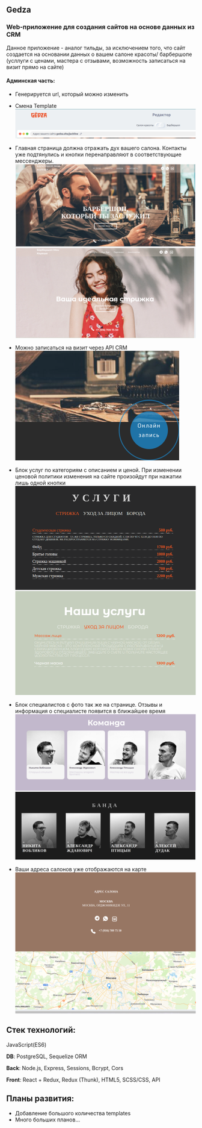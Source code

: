 ## Gedza
### Web-приложение для создания сайтов на основе данных из CRM

Данное приложение - аналог тильды, за исключением того, что сайт создается на основании данных о вашем салоне красоты/ барбершопе (усллуги с ценами, мастера с отзывами, возможность записаться на визит прямо на сайте)

#### Админская часть:
- Генерируется url, который можно изменить
- Смена Template
![](/readme/generate_url.png)

- Главная страница должна отражать дух вашего салона. Контакты уже подтянулись и кнопки перенаправляют в соответствующие мессенджеры.
![](/readme/Main_page1.png)
![](/readme/Main_page2.png)

- Можно записаться на визит через API CRM <br>
![](/readme/online_entry.png)

- Блок услуг по категориям с описанием и ценой. При изменении ценовой политики изменения на сайте произойдут при нажатии лишь одной кнопки
![](/readme/servises1.png)
![](/readme/servises2.png)

- Блок специалистов с фото так же на странице. Отзывы и информация о специалисте появится в ближайшее время
![](/readme/teams1.png)
![](/readme/teams2.png)

- Ваши адреса салонов уже отображаются на карте
![](/readme/map_and_contacts.png)

## Стек технологий:
JavaScript(ES6)

**DB**: PostgreSQL, Sequelize ORM

**Back**: Node.js, Express, Sessions, Bcrypt, Cors

**Front**: React + Redux, Redux (Thunk), HTML5, SCSS/CSS, API


## Планы развития:
* Добавление большого количества templates
* Много больших планов...

